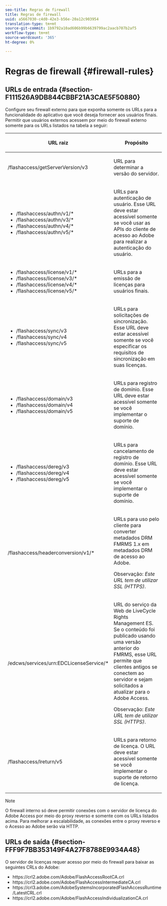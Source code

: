 ```yaml
---
seo-title: Regras de firewall
title: Regras de firewall
uuid: a5667030-c4d0-42e3-b56e-20a12c903954
translation-type: tm+mt
source-git-commit: 1b9792a10ad606b99b6639799ac2aacb707b2af5
workflow-type: tm+mt
source-wordcount: '365'
ht-degree: 0%

---
```



# Regras de firewall {#firewall-rules}

## URLs de entrada {#section-F111526A9DB844CBBF21A3CAE5F50880}

Configure seu firewall externo para que exponha somente os URLs para a funcionalidade do aplicativo que você deseja fornecer aos usuários finais. Permitir que usuários externos acessem por meio do firewall externo somente para os URLs listados na tabela a seguir:

<table frame="all" colsep="1" rowsep="1" class="+ topic/table adobe-d/table " id="table-bqs-whz-n4"> 
 <thead class="- topic/thead "> 
  <tr rowsep="1" class="- topic/row "> 
   <th colname="1" class="- topic/entry entry"> <p class="- topic/p ">URL raiz </p> </th> 
   <th colname="2" class="- topic/entry entry"> <p class="- topic/p ">Propósito </p> </th> 
  </tr> 
 </thead>
 <tbody class="- topic/tbody "> 
  <tr rowsep="1" class="- topic/row "> 
   <td colname="1" class="- topic/entry "><span class="filepath"> /flashaccess/getServerVersion/v3</span> </td> 
   <td colname="2" class="- topic/entry "> <p class="- topic/p ">URL para determinar a versão do servidor. </p> </td> 
  </tr> 
  <tr rowsep="1" class="- topic/row "> 
   <td colname="1" class="- topic/entry "> 
    <ul id="ul-xr4-hdn-44"> 
     <li id="li-05925A4DE4114F7786FF93A66AB8A117"><span class="filepath"> /flashaccess/authn/v1/*</span> </li> 
     <li id="li-E76E9BA0160F4E7F9EBB64428C2D9F31"><span class="filepath"> /flashaccess/authn/v3/*</span> </li> 
     <li id="li-ED3C15EB4D194FFE99954BDB7D5C1E41"><span class="filepath"> /flashaccess/authn/v4/*</span> </li> 
     <li id="li-4DD6CBBE939F4E6EABA474E3DCCBD893"><span class="filepath"> /flashaccess/authn/v5/*</span> </li> 
    </ul> </td> 
   <td colname="2" class="- topic/entry "> <p class="- topic/p ">URLs para autenticação de usuário. Esse URL deve estar acessível somente se você usar as APIs do cliente de acesso ao Adobe para realizar a autenticação do usuário. </p> </td> 
  </tr> 
  <tr rowsep="1" class="- topic/row "> 
   <td colname="1" class="- topic/entry "> 
    <ul id="ul-yxs-rdn-44"> 
     <li id="li-49B9987ED6E14FADA66727448F923F84"><span class="filepath"> /flashaccess/license/v1/*</span> </li> 
     <li id="li-BF4A415E573C4C728E24D548F53D923C"><span class="filepath"> /flashaccess/license/v3/*</span> </li> 
     <li id="li-E6C551DDA030429B9D0073D2685B778A"><span class="filepath"> /flashaccess/license/v4/*</span> </li> 
     <li id="li-57811F4CD7304DBDAFADD65244AED0D9"><span class="filepath"> /flashaccess/license/v5/*</span> </li> 
    </ul> </td> 
   <td colname="2" class="- topic/entry "> <p class="- topic/p ">URLs para a emissão de licenças para usuários finais. </p> </td> 
  </tr> 
  <tr rowsep="1" class="- topic/row "> 
   <td colname="1" class="- topic/entry "> 
    <ul id="ul-ibl-5dn-44"> 
     <li id="li-189BE370CD5044F988A42335C3BFE420"><span class="filepath"> /flashaccess/sync/v3</span> </li> 
     <li id="li-B333B85FFE8A46DD884595B0A620B4EE"><span class="filepath"> /flashaccess/sync/v4</span> </li> 
     <li id="li-E4771D3C5AA5454CA1EDCFAA3E027CC1"><span class="filepath"> /flashaccess/sync/v5</span> </li> 
    </ul> </td> 
   <td colname="2" class="- topic/entry "> <p class="- topic/p ">URLs para solicitações de sincronização. Esse URL deve estar acessível somente se você especificar os requisitos de sincronização em suas licenças. </p> </td> 
  </tr> 
  <tr rowsep="1" class="- topic/row "> 
   <td colname="1" class="- topic/entry "> 
    <ul id="ul-plq-ydn-44"> 
     <li id="li-81C96F93BA904C8C95B907F1A77E6494"><span class="filepath"> /flashaccess/domain/v3</span> </li> 
     <li id="li-40F0952F09674CA3B9AAFB5A62F9D02E"><span class="filepath"> /flashaccess/domain/v4</span> </li> 
     <li id="li-3ADE44B959B548F8A31A6FF08537AF46"><span class="filepath"> /flashaccess/domain/v5</span> </li> 
    </ul> </td> 
   <td colname="2" class="- topic/entry "> <p class="- topic/p ">URLs para registro de domínio. Esse URL deve estar acessível somente se você implementar o suporte de domínio. </p> </td> 
  </tr> 
  <tr rowsep="1" class="- topic/row "> 
   <td colname="1" class="- topic/entry "> 
    <ul id="ul-btm-c2n-44"> 
     <li id="li-3535EDF7C644406FAC471D4234C4AF98"><span class="filepath"> /flashaccess/dereg/v3</span> </li> 
     <li id="li-AB33657BC7E140E695767710DF7AEC72"><span class="filepath"> /flashaccess/dereg/v4</span> </li> 
     <li id="li-D15B32BCD4674269A3A2644DD5204707"><span class="filepath"> /flashaccess/dereg/v5</span> </li> 
    </ul> </td> 
   <td colname="2" class="- topic/entry "> <p class="- topic/p ">URLs para cancelamento de registro de domínio. Esse URL deve estar acessível somente se você implementar o suporte de domínio. </p> </td> 
  </tr> 
  <tr rowsep="1" class="- topic/row "> 
   <td colname="1" class="- topic/entry "><span class="filepath"> /flashaccess/headerconversion/v1/*</span> </td> 
   <td colname="2" class="- topic/entry "> <p class="- topic/p ">URLs para uso pelo cliente para converter metadados DRM FMRMS 1.x em metadados DRM de acesso ao Adobe. </p> <p class="- topic/p ">Observação: <i class="+ topic/ph hi-d/i ">Este URL tem de utilizar SSL (HTTPS)</i>. </p> </td> 
  </tr> 
  <tr rowsep="0" class="- topic/row "> 
   <td colname="1" class="- topic/entry "><span class="filepath"> /edcws/services/urn:EDCLicenseService/*</span> </td> 
   <td colname="2" class="- topic/entry "> <p class="- topic/p ">URL do serviço da Web de LiveCycle Rights Management ES. Se o conteúdo foi publicado usando uma versão anterior do FMRMS, esse URL permite que clientes antigos se conectem ao servidor e sejam solicitados a atualizar para o Adobe Access. </p> <p class="- topic/p ">Observação: <i class="+ topic/ph hi-d/i ">Este URL tem de utilizar SSL (HTTPS)</i>. </p> </td> 
  </tr> 
  <tr> 
   <td colname="1" class="- topic/entry "><span class="filepath"> /flashaccess/lreturn/v5</span> </td> 
   <td colname="2" class="- topic/entry "> <p>URLs para retorno de licença. O URL deve estar acessível somente se você implementar o suporte de retorno de licença. </p> </td> 
  </tr> 
 </tbody> 
</table>

>[!NOTE]
>
>O firewall interno só deve permitir conexões com o servidor de licença do Adobe Access por meio do proxy reverso e somente com os URLs listados acima. Para melhorar a escalabilidade, as conexões entre o proxy reverso e o Acesso ao Adobe serão via HTTP.

## URLs de saída {#section-FFF9F7BB353149F4A27F8788E9934A48}

O servidor de licenças requer acesso por meio do firewall para baixar as seguintes CRLs do Adobe:

* h<span></span>ttps://crl2.adobe.com/Adobe/FlashAccessRootCA.crl
* ht<span></span>tps://crl2.adobe.com/Adobe/FlashAccessIntermediateCA.crl
* ht<span></span>tps://crl3.adobe.com/AdobeSystemsIncorporatedFlashAccessRuntime/LatestCRL.crl
* ht<span></span>tps://crl2.adobe.com/Adobe/FlashAccessIndividualizationCA.crl